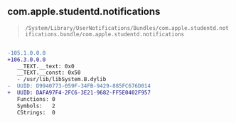 ## com.apple.studentd.notifications

> `/System/Library/UserNotifications/Bundles/com.apple.studentd.notifications.bundle/com.apple.studentd.notifications`

```diff

-105.1.0.0.0
+106.3.0.0.0
   __TEXT.__text: 0x0
   __TEXT.__const: 0x50
   - /usr/lib/libSystem.B.dylib
-  UUID: D9940773-059F-34FB-9429-885FC676D014
+  UUID: DAFA97F4-2FC6-3E21-9682-FF5E0402F957
   Functions: 0
   Symbols:   2
   CStrings:  0

```

